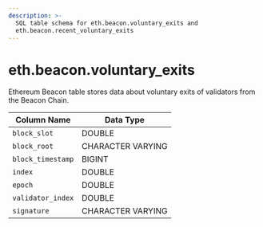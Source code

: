 ```yaml
---
description: >-
  SQL table schema for eth.beacon.voluntary_exits and
  eth.beacon.recent_voluntary_exits
---
```


# eth.beacon.voluntary\_exits

Ethereum Beacon table stores data about voluntary exits of validators from the Beacon Chain.

| Column Name       | Data Type         |
| ----------------- | ----------------- |
| `block_slot`      | DOUBLE            |
| `block_root`      | CHARACTER VARYING |
| `block_timestamp` | BIGINT            |
| `index`           | DOUBLE            |
| `epoch`           | DOUBLE            |
| `validator_index` | DOUBLE            |
| `signature`       | CHARACTER VARYING |
